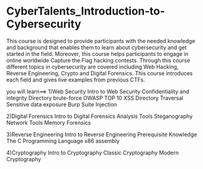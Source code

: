 # CyberTalents_Introduction-to-Cybersecurity
This course is designed to provide participants with the needed knowledge and background that enables them to learn about cybersecurity and get started in the field. Moreover, this course helps participants to engage in online worldwide Capture the Flag hacking contests. Through this course different topics in cybersecurity are covered including Web Hacking, Reverse Engineering, Crypto and Digital Forensics. This course introduces each field and gives live examples from previous CTFs.

you will learn==>
1)Web Security
    Intro to Web Security
    Confidentiality and integrity
    Directory brute-force
    OWASP TOP 10
    XSS
    Directory Traversal
    Sensitive data exposure
    Burp Suite
    Injection

2)Digital Forensics
    Intro to Digital Forensics
    Analysis Tools
    Steganography
    Network Tools
    Memory Forensics

3)Reverse Engineering
    Intro to Reverse Engineering
    Prerequisite Knowledge
    The C Programming Language
    x86 assembly

4)Cryptography
    Intro to Cryptography
    Classic Cryptography
    Modern Cryptography




